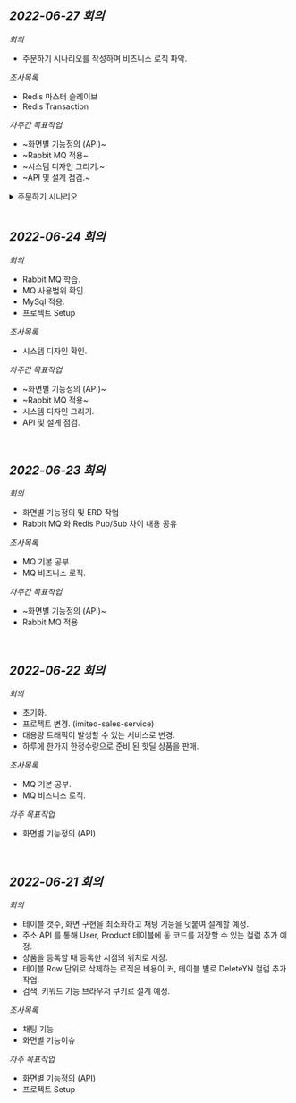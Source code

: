 _2022-06-27 회의_
---
_회의_
- 주문하기 시나리오를 작성하며 비즈니스 로직 파악.

_조사목록_
- Redis 마스터 슬레이브
- Redis Transaction

_차주간 목표작업_
- ~화면별 기능정의 (API)~
- ~Rabbit MQ 적용~
- ~시스템 디자인 그리기.~
- ~API 및 설계 점검.~

<details markdow="1">
<summary>주문하기 시나리오</summary>

- 사용자가 아이디와 비밀번호를 입력하고 로그인을 한다.
- 상품 상세화면이 표출 된다.
- 실시간으로 상품의 남은 수량을 확인할 수 있다.
- 사용자가 주문하기 버튼을 누른다.
- 사용자는 주문서를 작성한다.
- 사용자는 주문서에 있는 주문하기 버튼을 누른다.
1. 주문하기 성공
    1. ‘주문이 완료되었습니다.’ 라는 문구가 표출되고 구매 관리로 이동된다.
    2. 사용자는 구매된 상품을 구매 관리에서 확인한다.
2. 주문하기 실패
    1. ‘주문이 마감되었습니다.’ 라는 문구가 표출되고 상품 상세로 이동된다.
</details>

<br/>


_2022-06-24 회의_
---
_회의_
- Rabbit MQ 학습.
- MQ 사용범위 확인.
- MySql 적용.
- 프로젝트 Setup

_조사목록_
- 시스템 디자인 확인.

_차주간 목표작업_
- ~화면별 기능정의 (API)~
- ~Rabbit MQ 적용~
- 시스템 디자인 그리기.
- API 및 설계 점검.


<br/>


_2022-06-23 회의_
---
_회의_
- 화면별 기능정의 및 ERD 작업
- Rabbit MQ 와 Redis Pub/Sub 차이 내용 공유

_조사목록_
- MQ 기본 공부.
- MQ 비즈니스 로직.

_차주간 목표작업_
- ~화면별 기능정의 (API)~
- Rabbit MQ 적용


<br/>


_2022-06-22 회의_
---
_회의_
- 초기화.
- 프로젝트 변경. (imited-sales-service)
- 대용량 트래픽이 발생할 수 있는 서비스로 변경.
- 하루에 한가지 한정수량으로 준비 된 핫딜 상품을 판매.

_조사목록_
- MQ 기본 공부.
- MQ 비즈니스 로직.

_차주 목표작업_
- 화면별 기능정의 (API)

<br/>

_2022-06-21 회의_
---
_회의_
- 테이블 갯수, 화면 구현을 최소화하고 채팅 기능을 덧붙여 설계할 예정.
- 주소 API 를 통해 User, Product 테이블에 동 코드를 저장할 수 있는 컬럼 추가 예정.
- 상품을 등록할 때 등록한 시점의 위치로 저장.
- 테이블 Row 단위로 삭제하는 로직은 비용이 커, 테이블 별로 DeleteYN 컬럼 추가 작업.
- 검색, 키워드 기능 브라우저 쿠키로 설계 예정.

_조사목록_
- 채팅 기능
- 화면별 기능이슈

_차주 목표작업_
- 화면별 기능정의 (API)
- 프로젝트 Setup
